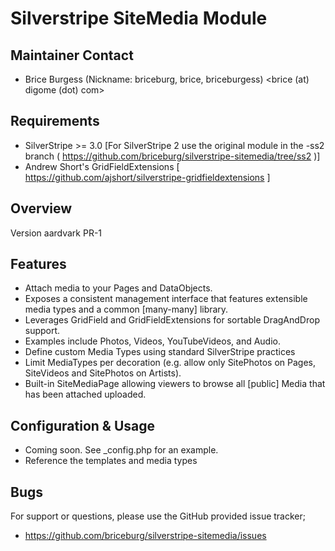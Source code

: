 # Silverstripe SiteMedia Module

## Maintainer Contact 
 * Brice Burgess (Nickname: briceburg, brice, briceburgess)
   <brice (at) digome (dot) com>
	
## Requirements
 * SilverStripe >= 3.0 [For SilverStripe 2 use the original module in the -ss2 branch ( https://github.com/briceburg/silverstripe-sitemedia/tree/ss2 )]
 * Andrew Short's GridFieldExtensions [ https://github.com/ajshort/silverstripe-gridfieldextensions ]
 
 
## Overview


Version aardvark PR-1


## Features

  * Attach media to your Pages and DataObjects. 
  * Exposes a consistent management interface that features extensible media types and a common [many-many] library. 
  * Leverages GridField and GridFieldExtensions for sortable DragAndDrop support. 
  * Examples include Photos, Videos, YouTubeVideos, and Audio.
  * Define custom Media Types using standard SilverStripe practices
  * Limit MediaTypes per decoration (e.g. allow only SitePhotos on Pages, SiteVideos and SitePhotos on Artists).
  * Built-in SiteMediaPage allowing viewers to browse all [public] Media that has been attached uploaded.
 
	
## Configuration & Usage

 * Coming soon. See _config.php for an example.
 * Reference the templates and media types

## Bugs

For support or questions, please use the GitHub provided issue tracker;
* https://github.com/briceburg/silverstripe-sitemedia/issues